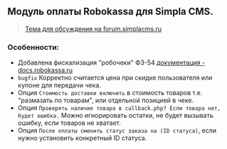 ## Модуль оплаты Robokassa для Simpla CMS.


> [Тема для обсуждения на forum.simplacms.ru](https://forum.simplacms.ru/topic/27825-robokassa-simpla-2-%D0%B4%D0%BE%D1%80%D0%B0%D0%B1%D0%BE%D1%82%D0%B0%D0%BD%D0%BD%D1%8B%D0%B9-%D0%BF%D0%BB%D0%B0%D1%82%D0%B5%D0%B6%D0%BD%D1%8B%D0%B9-%D0%BC%D0%BE%D0%B4%D1%83%D0%BB%D1%8C/) 

### Особенности:
- Добавлена фискализация "робочеки" ФЗ-54 [документация - docs.robokassa.ru](https://docs.robokassa.ru/#6865)
- `bugfix` Корректно считается цена при скидке пользователя или купоне для передачи чека.
- Опция `Стоимость доставки включить` в стоимость товаров т.е. "размазать по товарам", или отдельной позицией в чеке.
- Опция `Проверять наличие товара в callback.php? Если товара нет, будет ошибка.` Можно игнорировать остатки, не будет вызывать ошибку, если товаров не хватает.
- Опция `После оплаты сменить статус заказа на (ID статуса)`, если нужно установить конкретный ID статуса.